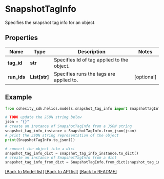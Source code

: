 # SnapshotTagInfo

Specifies the snapshot tag info for an object.

## Properties

Name | Type | Description | Notes
------------ | ------------- | ------------- | -------------
**tag_id** | **str** | Specifies Id of tag applied to the object. | 
**run_ids** | **List[str]** | Specifies runs the tags are applied to. | [optional] 

## Example

```python
from cohesity_sdk.helios.models.snapshot_tag_info import SnapshotTagInfo

# TODO update the JSON string below
json = "{}"
# create an instance of SnapshotTagInfo from a JSON string
snapshot_tag_info_instance = SnapshotTagInfo.from_json(json)
# print the JSON string representation of the object
print(SnapshotTagInfo.to_json())

# convert the object into a dict
snapshot_tag_info_dict = snapshot_tag_info_instance.to_dict()
# create an instance of SnapshotTagInfo from a dict
snapshot_tag_info_from_dict = SnapshotTagInfo.from_dict(snapshot_tag_info_dict)
```
[[Back to Model list]](../README.md#documentation-for-models) [[Back to API list]](../README.md#documentation-for-api-endpoints) [[Back to README]](../README.md)


